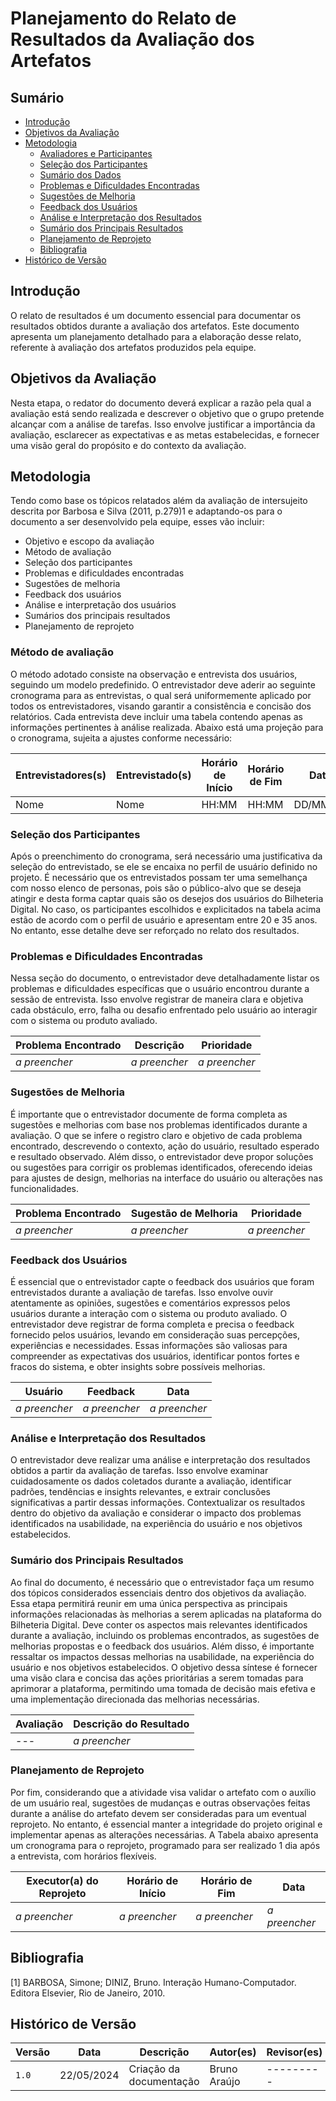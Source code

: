 # Planejamento do Relato de Resultados da Avaliação dos Artefatos

## Sumário
- [Introdução](#introdução)
- [Objetivos da Avaliação](#objetivos-da-avaliação)
- [Metodologia](#metodologia)
    - [Avaliadores e Participantes](#avaliadores-e-participantes)
    - [Seleção dos Participantes](#seleção-dos-participantes)
    - [Sumário dos Dados](#sumário-dos-dados)
    - [Problemas e Dificuldades Encontradas](#problemas-e-dificuldades-encontradas)
    - [Sugestões de Melhoria](#sugestões-de-melhoria)
    - [Feedback dos Usuários](#feedback-dos-usuários)
    - [Análise e Interpretação dos Resultados](#análise-e-interpretação-dos-resultados)
    - [Sumário dos Principais Resultados](#sumário-dos-principais-resultados)
    - [Planejamento de Reprojeto](#planejamento-de-reprojeto)
    - [Bibliografia](#bibliografia)
- [Histórico de Versão](#histórico-de-versão)

## Introdução

O relato de resultados é um documento essencial para documentar os resultados obtidos durante a avaliação dos artefatos. Este documento apresenta um planejamento detalhado para a elaboração desse relato, referente à avaliação dos artefatos produzidos pela equipe.

## Objetivos da Avaliação

Nesta etapa, o redator do documento deverá explicar a razão pela qual a avaliação está sendo realizada e descrever o objetivo que o grupo pretende alcançar com a análise de tarefas. Isso envolve justificar a importância da avaliação, esclarecer as expectativas e as metas estabelecidas, e fornecer uma visão geral do propósito e do contexto da avaliação.

## Metodologia

Tendo como base os tópicos relatados além da avaliação de intersujeito descrita por Barbosa e Silva (2011, p.279)1 e adaptando-os para o documento a ser desenvolvido pela equipe, esses vão incluir:

- Objetivo e escopo da avaliação
- Método de avaliação
- Seleção dos participantes
- Problemas e dificuldades encontradas
- Sugestões de melhoria
- Feedback dos usuários
- Análise e interpretação dos usuários
- Sumários dos principais resultados
- Planejamento de reprojeto

### Método de avaliação

O método adotado consiste na observação e entrevista dos usuários, seguindo um modelo predefinido. O entrevistador deve aderir ao seguinte cronograma para as entrevistas, o qual será uniformemente aplicado por todos os entrevistadores, visando garantir a consistência e concisão dos relatórios. Cada entrevista deve incluir uma tabela contendo apenas as informações pertinentes à análise realizada. Abaixo está uma projeção para o cronograma, sujeita a ajustes conforme necessário:

| Entrevistadores(s) | Entrevistado(s) | Horário de Início | Horário de Fim | Data      | Local |
|---------------------|------------------|---------------------|------------------|------------|-------|
| Nome           | Nome        | HH:MM             | HH:MM          | DD/MM/AA | Local |


### Seleção dos Participantes

Após o preenchimento do cronograma, será necessário uma justificativa da seleção do entrevistado, se ele se encaixa no perfil de usuário definido no projeto. É necessário que os entrevistados possam ter uma semelhança com nosso elenco de personas, pois são o público-alvo que se deseja atingir e desta forma captar quais são os desejos dos usuários do Bilheteria Digital. No caso, os participantes escolhidos e explicitados na tabela acima estão de acordo com o perfil de usuário e apresentam entre 20 e 35 anos. No entanto, esse detalhe deve ser reforçado no relato dos resultados.

### Problemas e Dificuldades Encontradas

Nessa seção do documento, o entrevistador deve detalhadamente listar os problemas e dificuldades específicas que o usuário encontrou durante a sessão de entrevista. Isso envolve registrar de maneira clara e objetiva cada obstáculo, erro, falha ou desafio enfrentado pelo usuário ao interagir com o sistema ou produto avaliado.

| Problema Encontrado | Descrição | Prioridade |
|---------------------|-----------|------------|
| _a preencher_       | _a preencher_ | _a preencher_ |

### Sugestões de Melhoria

É importante que o entrevistador documente de forma completa as sugestões e melhorias com base nos problemas identificados durante a avaliação. O que se infere o registro claro e objetivo de cada problema encontrado, descrevendo o contexto, ação do usuário, resultado esperado e resultado observado. Além disso, o entrevistador deve propor soluções ou sugestões para corrigir os problemas identificados, oferecendo ideias para ajustes de design, melhorias na interface do usuário ou alterações nas funcionalidades.

| Problema Encontrado | Sugestão de Melhoria | Prioridade |
|---------------------|----------------------|------------|
| _a preencher_       | _a preencher_        | _a preencher_ |

### Feedback dos Usuários

É essencial que o entrevistador capte o feedback dos usuários que foram entrevistados durante a avaliação de tarefas. Isso envolve ouvir atentamente as opiniões, sugestões e comentários expressos pelos usuários durante a interação com o sistema ou produto avaliado. O entrevistador deve registrar de forma completa e precisa o feedback fornecido pelos usuários, levando em consideração suas percepções, experiências e necessidades. Essas informações são valiosas para compreender as expectativas dos usuários, identificar pontos fortes e fracos do sistema, e obter insights sobre possíveis melhorias.

| Usuário | Feedback                           | Data       |
|---------|------------------------------------|------------|
| _a preencher_ | _a preencher_                  | _a preencher_ |

### Análise e Interpretação dos Resultados

O entrevistador deve realizar uma análise e interpretação dos resultados obtidos a partir da avaliação de tarefas. Isso envolve examinar cuidadosamente os dados coletados durante a avaliação, identificar padrões, tendências e insights relevantes, e extrair conclusões significativas a partir dessas informações. Contextualizar os resultados dentro do objetivo da avaliação e considerar o impacto dos problemas identificados na usabilidade, na experiência do usuário e nos objetivos estabelecidos.

### Sumário dos Principais Resultados

Ao final do documento, é necessário que o entrevistador faça um resumo dos tópicos considerados essenciais dentro dos objetivos da avaliação. Essa etapa permitirá reunir em uma única perspectiva as principais informações relacionadas às melhorias a serem aplicadas na plataforma do Bilheteria Digital. Deve conter os aspectos mais relevantes identificados durante a avaliação, incluindo os problemas encontrados, as sugestões de melhorias propostas e o feedback dos usuários. Além disso, é importante ressaltar os impactos dessas melhorias na usabilidade, na experiência do usuário e nos objetivos estabelecidos. O objetivo dessa síntese é fornecer uma visão clara e concisa das ações prioritárias a serem tomadas para aprimorar a plataforma, permitindo uma tomada de decisão mais efetiva e uma implementação direcionada das melhorias necessárias.

| Avaliação            | Descrição do Resultado                             |
|----------------------|-----------------------------------------------------|
|     ---        | _a preencher_                                       |

### Planejamento de Reprojeto

Por fim, considerando que a atividade visa validar o artefato com o auxílio de um usuário real, sugestões de mudanças e outras observações feitas durante a análise do artefato devem ser consideradas para um eventual reprojeto. No entanto, é essencial manter a integridade do projeto original e implementar apenas as alterações necessárias. A Tabela abaixo apresenta um cronograma para o reprojeto, programado para ser realizado 1 dia após a entrevista, com horários flexíveis.

| Executor(a) do Reprojeto | Horário de Início | Horário de Fim | Data       |
|--------------------------|-------------------|----------------|------------|
| _a preencher_            | _a preencher_     | _a preencher_  | _a preencher_ |

## Bibliografia

[1] BARBOSA, Simone; DINIZ, Bruno. Interação Humano-Computador. Editora Elsevier, Rio de Janeiro, 2010.

## Histórico de Versão

| Versão | Data       | Descrição                               | Autor(es)    | Revisor(es) |
|--------|------------|-----------------------------------------|--------------|-------------|
| `1.0`  | 22/05/2024 | Criação da documentação                 | Bruno Araújo | ---------   |
